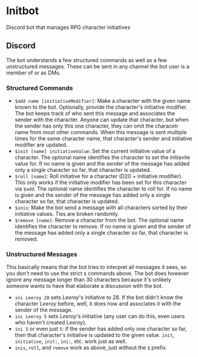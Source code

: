 # Initbot

Discord bot that manages RPG character initiatives

## Discord

The bot understands a few structured commands as well as a few unstructured messages.
These can be sent in any channel the bot user is a member of or as DMs.

### Structured Commands

- `$add name [initiativeModifier]`:
  Make a character with the given name known to the bot.
  Optionally, provide the character's initiative modifier.
  The bot keeps track of who sent this message and associates the sender with the character.
  Anyone can update that character, but when the sender has only this one character, they can omit the characetr name from most other commands.
  When this message is sent multiple times for the same character name, that character's sender and initiative modifier are updated.
- `$init [name] initiativeValue`:
  Set the current initiative value of a character.
  The optional name identifies the character to set the initiavite value for.
  If no name is given and the sender of the message has added only a single character so far, that character is updated.
- `$roll [name]`:
  Roll initiative for a character (D20 + initiative modifier).
  This only works if the initiative modifier has been set for this character via `$add`.
  The optional name identifies the character to roll for.
  If no name is given and the sender of the message has added only a single character so far, that character is updated.
- `$inis`:
  Make the bot send a message with all characters sorted by their initiative values.
  Ties are broken randomly.
- `$remove [name]`:
  Remove a character from the bot.
  The optional name identifies the character to remove.
  If no name is given and the sender of the message has added only a single character so far, that character is removed.

### Unstructured Messages

This basically means that the bot tries to interpret all messages it sees, so you don't need to use the strict `$` commands above.
The bot does however ignore any message longer than 30 characters because it's unlikely someone wants to have that elaborate a discussion with the bot.

- `ini Leeroy 28` sets _Leeroy_'s initiative to 28.
  If the bot didn't know the character _Leeroy_ before, well, it does now and associates it with the sender of the message.
- `ini Leeroy 5` sets _Leeroy_'s initiative (any user can do this, even users who haven't created _Leeroy_).
- `ini 5` or even just `5`: if the sender has added only one character so far, then that character's initiative is updated to the given value.
  `init`, `initiative`, `init:`, `ini:`, etc. work just as well.
- `inis`, `roll`, and `remove` work as above, just without the `$` prefix.
